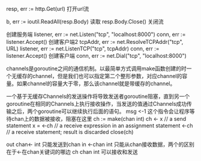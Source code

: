 resp, err := http.Get(url) 打开url流

b, err := ioutil.ReadAll(resp.Body) 读取
resp.Body.Close() 关闭流

创建服务端
listener, err := net.Listen("tcp", "localhost:8000")
conn, err := listener.Accept()
创建客户端2
tcpAddr, err := net.ResolveTCPAddr("tcp", URL)
listener, err := net.ListenTCP("tcp", tcpAddr)
conn, err := listener.Accept()
创建客户端
conn, err := net.Dial("tcp", "localhost:8000")

channels是goroutine之间的通信机制。以最简单方式调用make函数创建的时一个无缓存的channel，但是我们也可以指定第二个整形参数，对应channel的容量。如果channel的容量大于零，那么该channel就是带缓存的channel。

一个基于无缓存Channels的发送操作将导致发送者goroutine阻塞，直到另一个goroutine在相同的Channels上执行接收操作，当发送的值通过Channels成功传输之后，两个goroutine可以继续执行后面的语句。
msg <-1 这个指令会让程序等待chan上的数据被接收，阻塞在这里
ch := make(chan int)
ch <- x  // a send statement
x = <-ch // a receive expression in an assignment statement
<-ch     // a receive statement; result is discarded
close(ch)

out chan<- int 只能发送到chan 
in <-chan int 只能从chan接收数据，两个的区别在于<-在chan关键词的哪边
ch chan int 可以接收和发送
